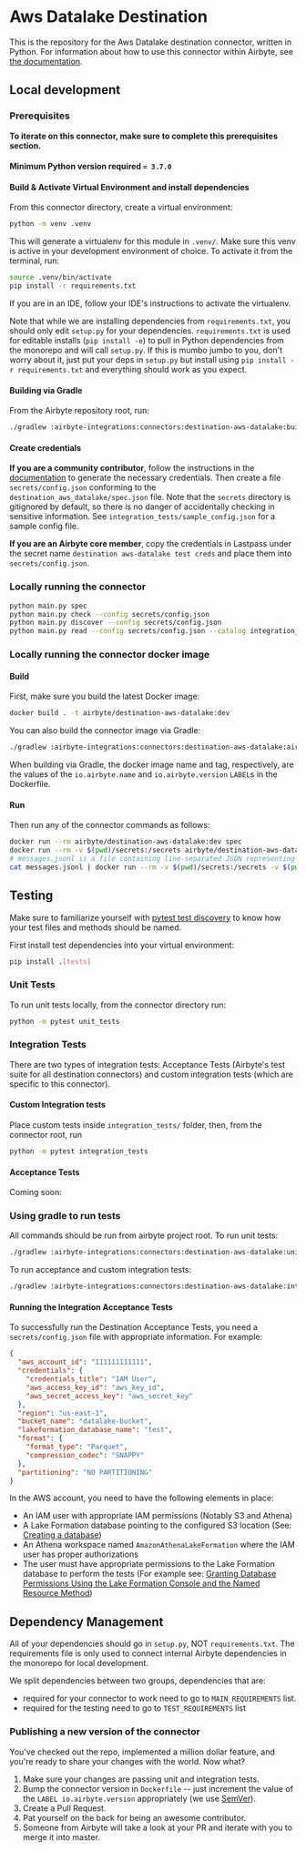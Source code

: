 # Aws Datalake Destination

This is the repository for the Aws Datalake destination connector, written in Python.
For information about how to use this connector within Airbyte, see [the documentation](https://docs.airbyte.io/integrations/destinations/aws-datalake).

## Local development

### Prerequisites

**To iterate on this connector, make sure to complete this prerequisites section.**

#### Minimum Python version required `= 3.7.0`

#### Build & Activate Virtual Environment and install dependencies

From this connector directory, create a virtual environment:

```bash
python -m venv .venv
```

This will generate a virtualenv for this module in `.venv/`. Make sure this venv is active in your
development environment of choice. To activate it from the terminal, run:

```bash
source .venv/bin/activate
pip install -r requirements.txt
```

If you are in an IDE, follow your IDE's instructions to activate the virtualenv.

Note that while we are installing dependencies from `requirements.txt`, you should only edit `setup.py` for your dependencies. `requirements.txt` is
used for editable installs (`pip install -e`) to pull in Python dependencies from the monorepo and will call `setup.py`.
If this is mumbo jumbo to you, don't worry about it, just put your deps in `setup.py` but install using `pip install -r requirements.txt` and everything
should work as you expect.

#### Building via Gradle

From the Airbyte repository root, run:

```bash
./gradlew :airbyte-integrations:connectors:destination-aws-datalake:build
```

#### Create credentials

**If you are a community contributor**, follow the instructions in the [documentation](https://docs.airbyte.io/integrations/destinations/aws-datalake)
to generate the necessary credentials. Then create a file `secrets/config.json` conforming to the `destination_aws_datalake/spec.json` file.
Note that the `secrets` directory is gitignored by default, so there is no danger of accidentally checking in sensitive information.
See `integration_tests/sample_config.json` for a sample config file.

**If you are an Airbyte core member**, copy the credentials in Lastpass under the secret name `destination aws-datalake test creds`
and place them into `secrets/config.json`.

### Locally running the connector

```bash
python main.py spec
python main.py check --config secrets/config.json
python main.py discover --config secrets/config.json
python main.py read --config secrets/config.json --catalog integration_tests/configured_catalog.json
```

### Locally running the connector docker image

#### Build

First, make sure you build the latest Docker image:

```bash
docker build . -t airbyte/destination-aws-datalake:dev
```

You can also build the connector image via Gradle:

```bash
./gradlew :airbyte-integrations:connectors:destination-aws-datalake:airbyteDocker
```

When building via Gradle, the docker image name and tag, respectively, are the values of the `io.airbyte.name` and `io.airbyte.version` `LABEL`s in
the Dockerfile.

#### Run

Then run any of the connector commands as follows:

```bash
docker run --rm airbyte/destination-aws-datalake:dev spec
docker run --rm -v $(pwd)/secrets:/secrets airbyte/destination-aws-datalake:dev check --config /secrets/config.json
# messages.jsonl is a file containing line-separated JSON representing AirbyteMessages
cat messages.jsonl | docker run --rm -v $(pwd)/secrets:/secrets -v $(pwd)/integration_tests:/integration_tests airbyte/destination-aws-datalake:dev write --config /secrets/config.json --catalog /integration_tests/configured_catalog.json
```

## Testing

Make sure to familiarize yourself with [pytest test discovery](https://docs.pytest.org/en/latest/goodpractices.html#test-discovery) to know how your test files and methods should be named.

First install test dependencies into your virtual environment:

```bash
pip install .[tests]
```

### Unit Tests

To run unit tests locally, from the connector directory run:

```bash
python -m pytest unit_tests
```

### Integration Tests

There are two types of integration tests: Acceptance Tests (Airbyte's test suite for all destination connectors) and custom integration tests (which are specific to this connector).

#### Custom Integration tests

Place custom tests inside `integration_tests/` folder, then, from the connector root, run

```bash
python -m pytest integration_tests
```

#### Acceptance Tests

Coming soon:

### Using gradle to run tests

All commands should be run from airbyte project root.
To run unit tests:

```bash
./gradlew :airbyte-integrations:connectors:destination-aws-datalake:unitTest
```

To run acceptance and custom integration tests:

```bash
./gradlew :airbyte-integrations:connectors:destination-aws-datalake:integrationTest
```

#### Running the Integration Acceptance Tests

To successfully run the Destination Acceptance Tests, you need a `secrets/config.json` file with appropriate information. For example:

```json
{
  "aws_account_id": "111111111111",
  "credentials": {
    "credentials_title": "IAM User",
    "aws_access_key_id": "aws_key_id",
    "aws_secret_access_key": "aws_secret_key"
  },
  "region": "us-east-1",
  "bucket_name": "datalake-bucket",
  "lakeformation_database_name": "test",
  "format": {
    "format_type": "Parquet",
    "compression_codec": "SNAPPY"
  },
  "partitioning": "NO PARTITIONING"
}

```

In the AWS account, you need to have the following elements in place:

* An IAM user with appropriate IAM permissions (Notably S3 and Athena)
* A Lake Formation database pointing to the configured S3 location (See: [Creating a database](https://docs.aws.amazon.com/lake-formation/latest/dg/creating-database.html))
* An Athena workspace named `AmazonAthenaLakeFormation` where the IAM user has proper authorizations
* The user must have appropriate permissions to the Lake Formation database to perform the tests (For example see: [Granting Database Permissions Using the Lake Formation Console and the Named Resource Method](https://docs.aws.amazon.com/lake-formation/latest/dg/granting-database-permissions.html))


## Dependency Management

All of your dependencies should go in `setup.py`, NOT `requirements.txt`. The requirements file is only used to connect internal Airbyte dependencies in the monorepo for local development.

We split dependencies between two groups, dependencies that are:

* required for your connector to work need to go to `MAIN_REQUIREMENTS` list.
* required for the testing need to go to `TEST_REQUIREMENTS` list

### Publishing a new version of the connector

You've checked out the repo, implemented a million dollar feature, and you're ready to share your changes with the world. Now what?

1. Make sure your changes are passing unit and integration tests.
1. Bump the connector version in `Dockerfile` -- just increment the value of the `LABEL io.airbyte.version` appropriately (we use [SemVer](https://semver.org/)).
1. Create a Pull Request.
1. Pat yourself on the back for being an awesome contributor.
1. Someone from Airbyte will take a look at your PR and iterate with you to merge it into master.
